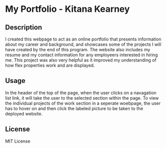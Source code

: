 # My Portfolio - Kitana Kearney
## Description 
I created this webpage to act as an online portfolio that presents information about my career and background, and showcases some of the projects I will have created by the end of this program. The website also includes my resume and my contact information for any employeers interested in hiring me. This project was also very helpful as it improved my understanding of how flex properties work and are displayed.

## Usage
In the header of the top of the page, when the user clicks on a navagation list link, it will take the user to the selected section within the page. To view the individual projects of the work section in a seperate woebpage, the user has to hover on and then click the labeled picture to be taken to the deployed website.

## License
MIT License
